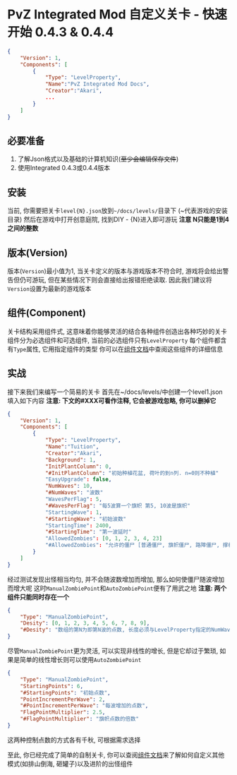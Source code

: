 # PvZ Integrated Mod 自定义关卡 - 快速开始 0.4.3 & 0.4.4

```json
{
    "Version": 1,
    "Components": [
        {
            "Type": "LevelProperty",
            "Name":"PvZ Integrated Mod Docs",
            "Creator":"Akari",
            ...
        }
    ]
}
```

## 必要准备

1. 了解Json格式以及基础的计算机知识(~~至少会编辑保存文件~~)
2. 使用Integrated 0.4.3或0.4.4版本

## 安装

当前, 你需要把关卡`level{N}.json`放到`~/docs/levels/`目录下 (~代表游戏的安装目录)
然后在游戏中打开创意庭院, 找到DIY - {N}进入即可游玩
**注意 N只能是1到4之间的整数**

## 版本(Version)

版本(`Version`)最小值为1, 当关卡定义的版本与游戏版本不符合时, 游戏将会给出警告但仍可游玩, 但在某些情况下则会直接给出报错拒绝读取. 因此我们建议将`Version`设置为最新的游戏版本

## 组件(Component)

关卡结构采用组件式, 这意味着你能够灵活的结合各种组件创造出各种巧妙的关卡
组件分为必选组件和可选组件, 当前的必选组件只有`LevelProperty`
每个组件都含有`Type`属性, 它用指定组件的类型
你可以在[组件文档](Components.md)中查阅这些组件的详细信息

## 实战

接下来我们来编写一个简易的关卡
首先在~/docs/levels/中创建一个level1.json
填入如下内容
**注意: 下文的#XXX可看作注释, 它会被游戏忽略, 你可以删掉它**

```json
{
    "Version": 1,
    "Components": [
        {
            "Type": "LevelProperty",
            "Name":"Tuition",
            "Creator":"Akari",
            "Background": 1,
            "InitPlantColumn": 0,
            "#InitPlantColumn": "初始种植花盆, 荷叶的到n列. n=0则不种植"
            "EasyUpgrade": false, 
            "NumWaves": 10, 
            "#NumWaves": "波数"
            "WavesPerFlag": 5, 
            "#WavesPerFlag": "每5波算一个旗帜 第5, 10波是旗帜"
            "StartingWave": 1, 
            "#StartingWave": "初始波数"
            "StartingTime": 2400, 
            "#StartingTime": "第一波延时"
            "AllowedZombies": [0, 1, 2, 3, 4, 23]
            "#AllowedZombies": "允许的僵尸 [普通僵尸, 旗帜僵尸, 路障僵尸, 撑杆僵尸, 铁桶僵尸, 巨人僵尸] 参考ZombieType.txt"
        }
    ]
}
```

经过测试发现出怪相当均匀, 并不会随波数增加而增加, 那么如何使僵尸随波增加而增大呢
这时`ManualZombiePoint`和`AutoZombiePoint`便有了用武之地
**注意: 两个组件只能同时存在一个**

```json
{
    "Type": "ManualZombiePoint",
    "Desity": [0, 1, 2, 3, 4, 5, 6, 7, 8, 9],
    "#Desity": "数组的第N为即第N波的点数, 长度必须与LevelProperty指定的NumWaves相等"
}
```

尽管`ManualZombiePoint`更为灵活, 可以实现非线性的增长, 但是它却过于繁琐, 如果是简单的线性增长则可以使用`AutoZombiePoint`

```json
{
    "Type": "ManualZombiePoint",
    "StartingPoints": 6,
    "#StartingPoints": "初始点数",
    "PointIncrementPerWave": 2,
    "#PointIncrementPerWave": "每波增加的点数",
    "FlagPointMultiplier": 2.5,
    "#FlagPointMultiplier": "旗帜点数的倍数"
}
```

这两种控制点数的方式各有千秋, 可根据需求选择

至此, 你已经完成了简单的自制关卡, 你可以查阅[组件文档](Components.md)来了解如何自定义其他模式(如排山倒海, 砸罐子)以及进阶的出怪组件

